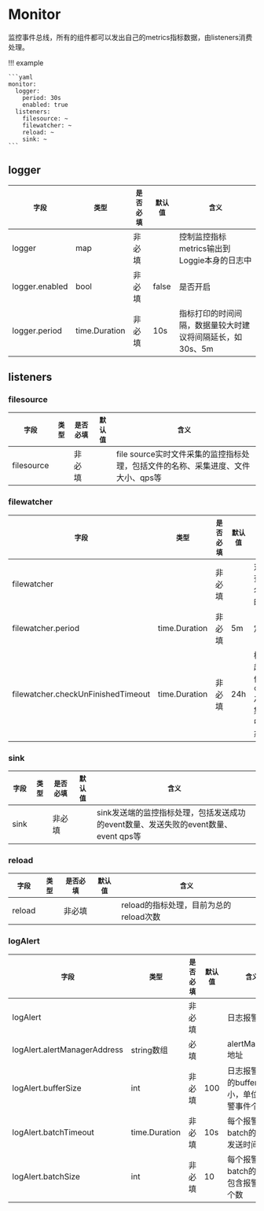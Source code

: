 
# Monitor
监控事件总线，所有的组件都可以发出自己的metrics指标数据，由listeners消费处理。

!!! example

    ```yaml
    monitor:
      logger:
        period: 30s
        enabled: true
      listeners:
        filesource: ~
        filewatcher: ~
        reload: ~
        sink: ~    
    ```

## logger

|    `字段`   |    `类型`    |  `是否必填`  |  `默认值`  |  `含义`  |
| ---------- | ----------- | ----------- | --------- | -------- |
| logger | map  |    非必填    |      | 控制监控指标metrics输出到Loggie本身的日志中 |
| logger.enabled | bool  |    非必填    |  false    | 是否开启 |
| logger.period | time.Duration  |    非必填    |  10s    | 指标打印的时间间隔，数据量较大时建议将间隔延长，如30s、5m |


## listeners  

### filesource

|    `字段`   |    `类型`    |  `是否必填`  |  `默认值`  |  `含义`  |
| ---------- | ----------- | ----------- | --------- | -------- |
| filesource |   |    非必填    |      | file source实时文件采集的监控指标处理，包括文件的名称、采集进度、文件大小、qps等 |


### filewatcher
  
|    `字段`   |    `类型`    |  `是否必填`  |  `默认值`  |  `含义`  |
| ---------- | ----------- | ----------- | --------- | -------- |
| filewatcher |   |    非必填    |      | 对文件采集情况的定时检查并暴露指标，包括文件名称、ackOffset、修改时间、大小等 |
| filewatcher.period |  time.Duration |    非必填    |   5m   | 定时检查间隔时间 |
| filewatcher.checkUnFinishedTimeout |  time.Duration |    非必填    |   24h   | 检查文件是否采集完毕的超时时间，如果检测到文件的最近修改时间为`checkUnFinishedTimeout`之前，同时文件的并未采集完毕，则会在metrics中被标记为unfinished状态 |


### sink

|    `字段`   |    `类型`    |  `是否必填`  |  `默认值`  |  `含义`  |
| ---------- | ----------- | ----------- | --------- | -------- |
| sink |   |    非必填    |      | sink发送端的监控指标处理，包括发送成功的event数量、发送失败的event数量、event qps等 |


### reload

|    `字段`   |    `类型`    |  `是否必填`  |  `默认值`  |  `含义`  |
| ---------- | ----------- | ----------- | --------- | -------- |
| reload |   |    非必填    |      | reload的指标处理，目前为总的reload次数 |


### logAlert

|    `字段`   |    `类型`    |  `是否必填`  |  `默认值`  |  `含义`  |
| ---------- | ----------- | ----------- | --------- | -------- |
| logAlert |   |    非必填    |      | 日志报警 |
| logAlert.alertManagerAddress | string数组  |    必填    |      | alertManager地址 |
| logAlert.bufferSize | int  |    非必填    |   100   | 日志报警发送的buffer大小，单位为报警事件个数 |
| logAlert.batchTimeout | time.Duration  |    非必填    |   10s   | 每个报警发送batch的最大发送时间 |
| logAlert.batchSize | int  |    非必填    |   10   | 每个报警发送batch的最大包含报警请求个数 |